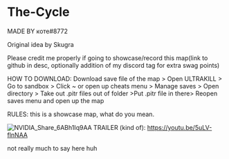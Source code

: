 # The-Cycle
MADE BY коте#8772

Original idea by Skugra

Please credit me properly if going to showcase/record this map(link to github in desc, optionally addition of my discord tag for extra swag points)

HOW TO DOWNLOAD: Download save file of the map > Open ULTRAKILL > Go to sandbox > Click ~ or open up cheats menu > Manage saves > Open directory > Take out .pitr files out of folder >Put .pitr file in there> Reopen saves menu and open up the map

RULES: this is a showcase map, what do you mean.

![NVIDIA_Share_6ABh1Iq9AA](https://github.com/KoteNahui/The-Cycle/assets/125969101/e61a3d9b-463b-42d0-b4a6-5c8aea22069a)
TRAILER (kind of): https://youtu.be/5uLV-flnNAA

not really much to say here huh
